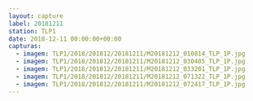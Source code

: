 ```yaml
---
layout: capture
label: 20181211
station: TLP1
date: 2018-12-11 00:00:00+00:00
capturas:
  - imagem: TLP1/2018/201812/20181211/M20181212_010814_TLP_1P.jpg
  - imagem: TLP1/2018/201812/20181211/M20181212_030405_TLP_1P.jpg
  - imagem: TLP1/2018/201812/20181211/M20181212_033201_TLP_1P.jpg
  - imagem: TLP1/2018/201812/20181211/M20181212_071322_TLP_1P.jpg
  - imagem: TLP1/2018/201812/20181211/M20181212_072417_TLP_1P.jpg
---
```

